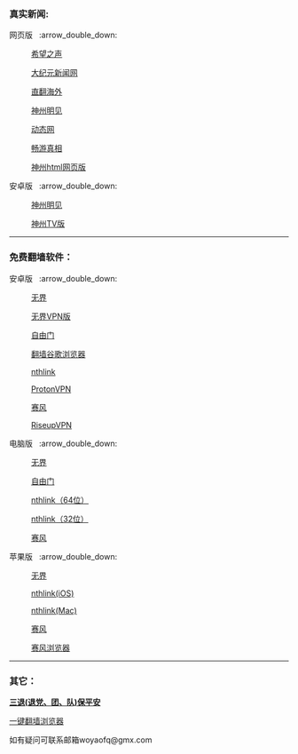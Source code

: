 ### 真实新闻:
<p>网页版</a>&nbsp;&nbsp; :arrow_double_down: </p>
        <p>&nbsp;&nbsp;&nbsp;&nbsp;&nbsp;&nbsp;&nbsp;&nbsp;&nbsp;&nbsp;<a href="https://s3.us-east-1.amazonaws.com/tcxs/chp.html">希望之声 </a></p>
        <p>&nbsp;&nbsp;&nbsp;&nbsp;&nbsp;&nbsp;&nbsp;&nbsp;&nbsp;&nbsp;<a href="https://s3.us-east-1.amazonaws.com/tcxs/cet.html">大纪元新闻网 </a></p>
<p>&nbsp;&nbsp;&nbsp;&nbsp;&nbsp;&nbsp;&nbsp;&nbsp;&nbsp;&nbsp;<a href="https://s3.us-east-1.amazonaws.com/zhifan/td.html">直翻海外 </a></p>
        <p>&nbsp;&nbsp;&nbsp;&nbsp;&nbsp;&nbsp;&nbsp;&nbsp;&nbsp;&nbsp;<a href="http://l242b8.chengchun.store/RzrqG#4v8v6v0l">神州明见 </a></p>
        <p>&nbsp;&nbsp;&nbsp;&nbsp;&nbsp;&nbsp;&nbsp;&nbsp;&nbsp;&nbsp;<a href="http://42r0vh.wanpao.xyz/5RxVt#4z66h82r">动态网 </a></p>
        <p>&nbsp;&nbsp;&nbsp;&nbsp;&nbsp;&nbsp;&nbsp;&nbsp;&nbsp;&nbsp;<a href="http://66j6v8.jitec.online/919CW#fbx4088b">畅游真相 </a></p>
<p>&nbsp;&nbsp;&nbsp;&nbsp;&nbsp;&nbsp;&nbsp;&nbsp;&nbsp;&nbsp;<a href="https://github.com/szmj0/update/raw/main/extras/SZZD_PC/szmjweb.3.0.zip">神州html网页版</a></p>
<p>安卓版</a>&nbsp;&nbsp; :arrow_double_down: </p>
<p>&nbsp;&nbsp;&nbsp;&nbsp;&nbsp;&nbsp;&nbsp;&nbsp;&nbsp;&nbsp;<a href="https://github.com/woyaofq/xz/raw/refs/heads/master/szmj_v7.0.2024110901.apk">神州明见</a></p>
<p>&nbsp;&nbsp;&nbsp;&nbsp;&nbsp;&nbsp;&nbsp;&nbsp;&nbsp;&nbsp;<a href="https://github.com/woyaofq/xz/raw/refs/heads/master/szmjtv_v7.0.2024110901.apk">神州TV版 </a></p>
<hr>

### 免费翻墙软件：
<p>安卓版</a>&nbsp;&nbsp; :arrow_double_down: </p>
<p>&nbsp;&nbsp;&nbsp;&nbsp;&nbsp;&nbsp;&nbsp;&nbsp;&nbsp;&nbsp;<a href="https://github.com/woyaofq/xz/raw/refs/heads/master/um5.0.apk">无界 </a></p>
<p>&nbsp;&nbsp;&nbsp;&nbsp;&nbsp;&nbsp;&nbsp;&nbsp;&nbsp;&nbsp;<a href="https://github.com/wujieliulan/download/raw/master/u.apk">无界VPN版 </a></p>
<p>&nbsp;&nbsp;&nbsp;&nbsp;&nbsp;&nbsp;&nbsp;&nbsp;&nbsp;&nbsp;<a href="https://github.com/woyaofq/xz/raw/refs/heads/master/fgvpn1.5.apk">自由门 </a></p>
<p>&nbsp;&nbsp;&nbsp;&nbsp;&nbsp;&nbsp;&nbsp;&nbsp;&nbsp;&nbsp;<a href="http://pick.szzd.me/files/ChromePublic.apk">翻墙谷歌浏览器</a> </p>
<p>&nbsp;&nbsp;&nbsp;&nbsp;&nbsp;&nbsp;&nbsp;&nbsp;&nbsp;&nbsp;<a href="https://www.downloadnth.com/nthlink-android-current.apk">nthlink </a></p>
<p>&nbsp;&nbsp;&nbsp;&nbsp;&nbsp;&nbsp;&nbsp;&nbsp;&nbsp;&nbsp;<a href="https://github.com/ProtonVPN/android-app/releases/download/5.9.59.0/ProtonVPN-5.9.59.0.605095900.-production-vanilla-direct-release.apk">ProtonVPN </a></p>
<p>&nbsp;&nbsp;&nbsp;&nbsp;&nbsp;&nbsp;&nbsp;&nbsp;&nbsp;&nbsp;<a href="https://github.com/woyaofq/xz/raw/refs/heads/master/PsiphonAndroid.apk">赛风 </a></p>
<p>&nbsp;&nbsp;&nbsp;&nbsp;&nbsp;&nbsp;&nbsp;&nbsp;&nbsp;&nbsp;<a href="https://downloads.leap.se/RiseupVPN/android/RiseupVPN-Android-latest.apk">RiseupVPN </a></p>


<p>电脑版</a>&nbsp;&nbsp; :arrow_double_down: </p>
<p>&nbsp;&nbsp;&nbsp;&nbsp;&nbsp;&nbsp;&nbsp;&nbsp;&nbsp;&nbsp;<a href="https://github.com/woyaofq/xz/raw/refs/heads/master/u.zip">无界 </a></p>
<p>&nbsp;&nbsp;&nbsp;&nbsp;&nbsp;&nbsp;&nbsp;&nbsp;&nbsp;&nbsp;<a href="https://github.com/woyaofq/xz/raw/master/fg800p.zip">自由门 </a></p>
<p>&nbsp;&nbsp;&nbsp;&nbsp;&nbsp;&nbsp;&nbsp;&nbsp;&nbsp;&nbsp;<a href="https://www.downloadnth.com/nthlink-win64-current.exe">nthlink（64位） </a></p>
<p>&nbsp;&nbsp;&nbsp;&nbsp;&nbsp;&nbsp;&nbsp;&nbsp;&nbsp;&nbsp;<a href="https://www.downloadnth.com/nthlink-win32-current.exe">nthlink（32位） </a></p>
<p>&nbsp;&nbsp;&nbsp;&nbsp;&nbsp;&nbsp;&nbsp;&nbsp;&nbsp;&nbsp;<a href="https://github.com/woyaofq/xz/raw/refs/heads/master/psiphon3.rar">赛风 </a></p>


<p>苹果版</a>&nbsp;&nbsp; :arrow_double_down: </p>
<p>&nbsp;&nbsp;&nbsp;&nbsp;&nbsp;&nbsp;&nbsp;&nbsp;&nbsp;&nbsp;<a href="https://github.com/wujieliulan/forum#%E8%8B%B9%E6%9E%9C%E7%89%88-%E6%97%A0%E7%95%8Cvpn-101-%E6%94%AF%E6%8C%81-iphone-5s-%E4%BB%A5%E4%B8%8A">无界 </a></p>
<p>&nbsp;&nbsp;&nbsp;&nbsp;&nbsp;&nbsp;&nbsp;&nbsp;&nbsp;&nbsp;<a href="https://apps.apple.com/us/app/nthlink/id1467297604">nthlink(iOS) </a></p>
<p>&nbsp;&nbsp;&nbsp;&nbsp;&nbsp;&nbsp;&nbsp;&nbsp;&nbsp;&nbsp;<a href="https://apps.apple.com/us/app/nthlink/id1536318872?mt=12">nthlink(Mac) </a></p>
<p>&nbsp;&nbsp;&nbsp;&nbsp;&nbsp;&nbsp;&nbsp;&nbsp;&nbsp;&nbsp;<a href="https://itunes.apple.com/us/app/psiphon/id1276263909?ls=1&mt=8">赛风 </a></p>
<p>&nbsp;&nbsp;&nbsp;&nbsp;&nbsp;&nbsp;&nbsp;&nbsp;&nbsp;&nbsp;<a href="https://itunes.apple.com/us/app/psiphon-browser/id1193362444?ls=1&mt=8">赛风浏览器</a></p>

<hr>

### 其它：
</a><strong><a href="https://s3.us-east-1.amazonaws.com/tcxs/ctd.html">三退(退党、团、队)保平安</a></strong>
<p><a href="https://gitlab.com/zhifan999/fq/-/wikis/home#%E8%87%AA%E7%94%B1%E4%B8%8A%E7%BD%91%E6%96%B9%E6%B3%95">一键翻墙浏览器</a><p>     
        
<p>如有疑问可联系邮箱woyaofq@gmx.com </a></p>
